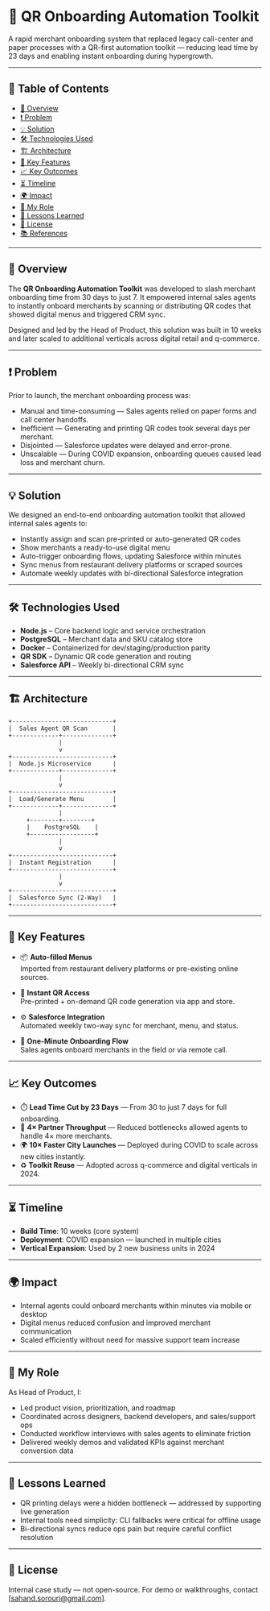 # 🚀 QR Onboarding Automation Toolkit

A rapid merchant onboarding system that replaced legacy call-center and paper processes with a QR-first automation toolkit — reducing lead time by 23 days and enabling instant onboarding during hypergrowth.

---

## 📌 Table of Contents
- [🧠 Overview](#-overview)
- [❗ Problem](#-problem)
- [💡 Solution](#-solution)
- [🛠️ Technologies Used](#-technologies-used)
- [🏗️ Architecture](#-architecture)
- [🌟 Key Features](#-key-features)
- [📈 Key Outcomes](#-key-outcomes)
- [⏳ Timeline](#-timeline)
- [🌍 Impact](#-impact)
- [👤 My Role](#-my-role)
- [🧠 Lessons Learned](#-lessons-learned)
- [📄 License](#-license)
- [📚 References](#-references)

---

## 🧠 Overview

The **QR Onboarding Automation Toolkit** was developed to slash merchant onboarding time from 30 days to just 7. It empowered internal sales agents to instantly onboard merchants by scanning or distributing QR codes that showed digital menus and triggered CRM sync.

Designed and led by the Head of Product, this solution was built in 10 weeks and later scaled to additional verticals across digital retail and q-commerce.

---

## ❗ Problem

Prior to launch, the merchant onboarding process was:

- Manual and time-consuming — Sales agents relied on paper forms and call center handoffs.
- Inefficient — Generating and printing QR codes took several days per merchant.
- Disjointed — Salesforce updates were delayed and error-prone.
- Unscalable — During COVID expansion, onboarding queues caused lead loss and merchant churn.

---

## 💡 Solution

We designed an end-to-end onboarding automation toolkit that allowed internal sales agents to:

- Instantly assign and scan pre-printed or auto-generated QR codes
- Show merchants a ready-to-use digital menu
- Auto-trigger onboarding flows, updating Salesforce within minutes
- Sync menus from restaurant delivery platforms or scraped sources
- Automate weekly updates with bi-directional Salesforce integration

---

## 🛠️ Technologies Used

- **Node.js** – Core backend logic and service orchestration  
- **PostgreSQL** – Merchant data and SKU catalog store  
- **Docker** – Containerized for dev/staging/production parity  
- **QR SDK** – Dynamic QR code generation and routing  
- **Salesforce API** – Weekly bi-directional CRM sync

---

## 🏗️ Architecture

```plaintext
+----------------------------+
|  Sales Agent QR Scan       |
+-------------+--------------+
              |
              v
+----------------------------+
|  Node.js Microservice      |
+-------------+--------------+
              |
              v
+----------------------------+
|  Load/Generate Menu        |
+-------------+--------------+
              |
     +--------+--------+
     |    PostgreSQL    |
     +------------------+
              |
              v
+----------------------------+
|  Instant Registration      |
+----------------------------+
              |
              v
+----------------------------+
|  Salesforce Sync (2-Way)   |
+----------------------------+
```
---
## 🌟 Key Features

- 📦 **Auto-filled Menus**  
  Imported from restaurant delivery platforms or pre-existing online sources.

- 🧾 **Instant QR Access**  
  Pre-printed + on-demand QR code generation via app and store.

- ⚙️ **Salesforce Integration**  
  Automated weekly two-way sync for merchant, menu, and status.

- 🚀 **One-Minute Onboarding Flow**  
  Sales agents onboard merchants in the field or via remote call.

---

## 📈 Key Outcomes

- ⏱️ **Lead Time Cut by 23 Days** — From 30 to just 7 days for full onboarding.  
- 🔄 **4× Partner Throughput** — Reduced bottlenecks allowed agents to handle 4× more merchants.  
- 🌍 **10× Faster City Launches** — Deployed during COVID to scale across new cities instantly.  
- ♻️ **Toolkit Reuse** — Adopted across q-commerce and digital verticals in 2024.

---

## ⏳ Timeline

- **Build Time**: 10 weeks (core system)  
- **Deployment**: COVID expansion — launched in multiple cities  
- **Vertical Expansion**: Used by 2 new business units in 2024

---

## 🌍 Impact

- Internal agents could onboard merchants within minutes via mobile or desktop  
- Digital menus reduced confusion and improved merchant communication  
- Scaled efficiently without need for massive support team increase

---

## 👤 My Role

As Head of Product, I:

- Led product vision, prioritization, and roadmap  
- Coordinated across designers, backend developers, and sales/support ops  
- Conducted workflow interviews with sales agents to eliminate friction  
- Delivered weekly demos and validated KPIs against merchant conversion data

---

## 🧠 Lessons Learned

- QR printing delays were a hidden bottleneck — addressed by supporting live generation  
- Internal tools need simplicity: CLI fallbacks were critical for offline usage  
- Bi-directional syncs reduce ops pain but require careful conflict resolution

---

## 📄 License

Internal case study — not open-source. For demo or walkthroughs, contact [sahand.sorouri@gmail.com].
